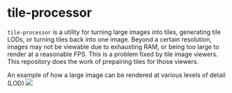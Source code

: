 # tile-processor

`tile-processor` is a utility for turning large images into tiles, generating tile LODs, or turning tiles back into one image. 
Beyond a certain resolution, images may not be viewable due to exhausting RAM, or being too large to render at a reasonable FPS.
This is a problem fixed by tile image viewers. This repository does the work of prepairing tiles for those viewers.


An example of how a large image can be rendered at various levels of detail (LOD)
![](https://raw.githubusercontent.com/banesullivan/localtileserver/main/imgs/tile-diagram.gif)
